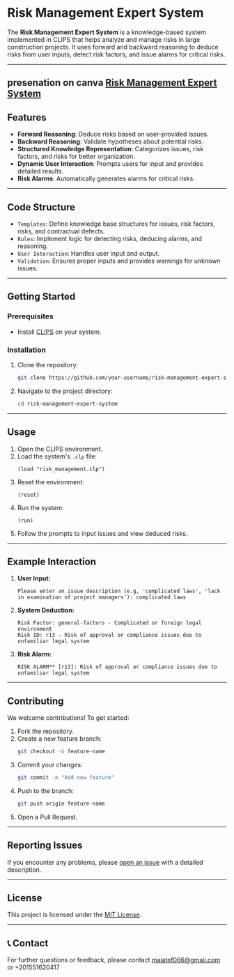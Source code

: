 # Risk Management Expert System

The **Risk Management Expert System** is a knowledge-based system implemented in CLIPS that helps analyze and manage risks in large construction projects. It uses forward and backward reasoning to deduce risks from user inputs, detect risk factors, and issue alarms for critical risks.

---
## presenation on canva [Risk Management Expert System](https://www.canva.com/design/DAGlvo3rf2Y/WLl-Nw1YzBZ9ovM-adI4BA/edit?utm_content=DAGlvo3rf2Y&utm_campaign=designshare&utm_medium=link2&utm_source=sharebutton)

##  Features

- **Forward Reasoning**: Deduce risks based on user-provided issues.
- **Backward Reasoning**: Validate hypotheses about potential risks.
- **Structured Knowledge Representation**: Categorizes issues, risk factors, and risks for better organization.
- **Dynamic User Interaction**: Prompts users for input and provides detailed results.
- **Risk Alarms**: Automatically generates alarms for critical risks.

---

## Code Structure

- `Templates`: Define knowledge base structures for issues, risk factors, risks, and contractual defects.
- `Rules`: Implement logic for detecting risks, deducing alarms, and reasoning.
- `User Interaction`: Handles user input and output.
- `Validation`: Ensures proper inputs and provides warnings for unknown issues.

---

## Getting Started

### Prerequisites

- Install [CLIPS](https://www.clipsrules.net/) on your system.

### Installation

1. Clone the repository:
   ```bash
   git clone https://github.com/your-username/risk-management-expert-system.git
   ```
2. Navigate to the project directory:
   ```bash
   cd risk-management-expert-system
   ```

---

##  Usage

1. Open the CLIPS environment.
2. Load the system's `.clp` file:
   ```clips
   (load "risk_management.clp")
   ```
3. Reset the environment:
   ```clips
   (reset)
   ```
4. Run the system:
   ```clips
   (run)
   ```
5. Follow the prompts to input issues and view deduced risks.

---

##  Example Interaction

1. **User Input:**
   ```
   Please enter an issue description (e.g, 'complicated laws', 'lack in examination of project managers'): complicated laws
   ```
2. **System Deduction:**
   ```
   Risk Factor: general-factors - Complicated or foreign legal environment
   Risk ID: r13 - Risk of approval or compliance issues due to unfamiliar legal system
   ```
3. **Risk Alarm:**
   ```
   RISK ALARM** [r13]: Risk of approval or compliance issues due to unfamiliar legal system
   ```

---

## Contributing

We welcome contributions! To get started:

1. Fork the repository.
2. Create a new feature branch:
   ```bash
   git checkout -b feature-name
   ```
3. Commit your changes:
   ```bash
   git commit -m "Add new feature"
   ```
4. Push to the branch:
   ```bash
   git push origin feature-name
   ```
5. Open a Pull Request.

---

## Reporting Issues

If you encounter any problems, please [open an issue]([https://github.com/your-username/risk-management-expert-system/issues](https://github.com/meiatef066/An-Experimental-Comparison-of-Knowledge-Representation-Schemes)) with a detailed description.

---

## License

This project is licensed under the [MIT License](LICENSE).

---

## 📞 Contact
For further questions or feedback, please contact [maiatef066@gmail.com](maiatef066@gmail.com) or +201551620417 
